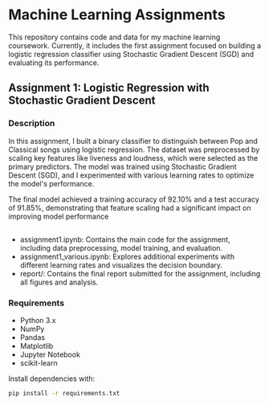 # Machine Learning Assignments

This repository contains code and data for my machine learning coursework. Currently, it includes the first assignment focused on building a logistic regression classifier using Stochastic Gradient Descent (SGD) and evaluating its performance.

## Assignment 1: Logistic Regression with Stochastic Gradient Descent

### Description

In this assignment, I built a binary classifier to distinguish between Pop and Classical songs using logistic regression. The dataset was preprocessed by scaling key features like liveness and loudness, which were selected as the primary predictors. The model was trained using Stochastic Gradient Descent (SGD), and I experimented with various learning rates to optimize the model's performance.

The final model achieved a training accuracy of 92.10% and a test accuracy of 91.85%, demonstrating that feature scaling had a significant impact on improving model performance

##
- assignment1.ipynb: Contains the main code for the assignment, including data preprocessing, model training, and evaluation.
- assignment1_various.ipynb: Explores additional experiments with different learning rates and visualizes the decision boundary.
- report/: Contains the final report submitted for the assignment, including all figures and analysis.

### Requirements

- Python 3.x
- NumPy
- Pandas
- Matplotlib
- Jupyter Notebook
- scikit-learn

Install dependencies with:

```bash
pip install -r requirements.txt


